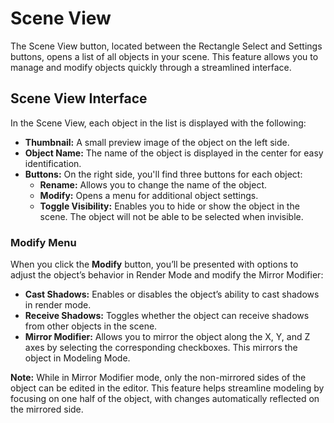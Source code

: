 # Scene View  

The Scene View button, located between the Rectangle Select and Settings buttons, opens a list of all objects in your scene. This feature allows you to manage and modify objects quickly through a streamlined interface.  

## Scene View Interface  

In the Scene View, each object in the list is displayed with the following:  
- **Thumbnail:** A small preview image of the object on the left side.  
- **Object Name:** The name of the object is displayed in the center for easy identification.  
- **Buttons:** On the right side, you'll find three buttons for each object:  
  - **Rename:** Allows you to change the name of the object.  
  - **Modify:** Opens a menu for additional object settings.  
  - **Toggle Visibility:** Enables you to hide or show the object in the scene.  The object will not be able to be selected when invisible.

### Modify Menu  
When you click the **Modify** button, you’ll be presented with options to adjust the object’s behavior in Render Mode and modify the Mirror Modifier:  

- **Cast Shadows:** Enables or disables the object’s ability to cast shadows in render mode.  
- **Receive Shadows:** Toggles whether the object can receive shadows from other objects in the scene.  
- **Mirror Modifier:** Allows you to mirror the object along the X, Y, and Z axes by selecting the corresponding checkboxes. This mirrors the object in Modeling Mode.  

**Note:** While in Mirror Modifier mode, only the non-mirrored sides of the object can be edited in the editor. This feature helps streamline modeling by focusing on one half of the object, with changes automatically reflected on the mirrored side.  